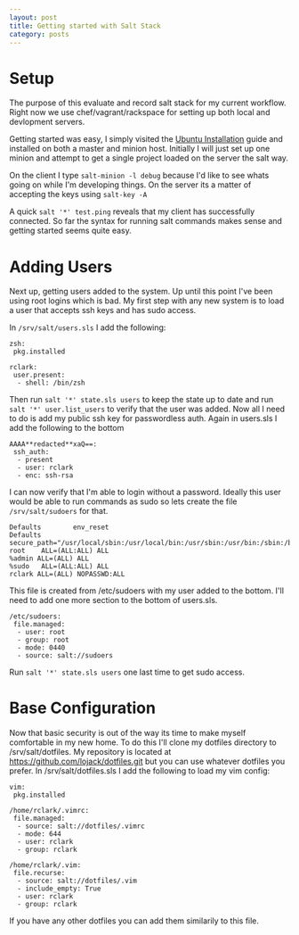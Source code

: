 ```yaml
---
layout: post
title: Getting started with Salt Stack
category: posts
---
```


Setup
=====

The purpose of this evaluate and record salt stack for my current workflow. Right now we use chef/vagrant/rackspace for setting up both local and devlopment servers.

Getting started was easy, I simply visited the [Ubuntu Installation](http://docs.saltstack.com/topics/installation/ubuntu.html) guide and installed on both a master and minion host. Initially I will just set up one minion and attempt to get a single project loaded on the server the salt way.

On the client I type ```salt-minion -l debug``` because I'd like to see whats going on while I'm developing things. On the server its a matter of accepting the keys using ```salt-key -A```

A quick ```salt '*' test.ping``` reveals that my client has successfully connected. So far the syntax for running salt commands makes sense and getting started seems quite easy.


Adding Users
============

Next up, getting users added to the system. Up until this point I've been using root logins which is bad. My first step with any new system is to load a user that accepts ssh keys and has sudo access.

In ```/srv/salt/users.sls``` I add the following:

    zsh:
     pkg.installed
     
    rclark:
     user.present:
      - shell: /bin/zsh

Then run ```salt '*' state.sls users``` to keep the state up to date and run ```salt '*' user.list_users``` to verify that the user was added. Now all I need to do is add my public ssh key for passwordless auth. Again in users.sls I add the following to the bottom

    AAAA**redacted**xaQ==:
     ssh_auth:
      - present
      - user: rclark
      - enc: ssh-rsa
      
I can now verify that I'm able to login without a password. Ideally this user would be able to run commands as sudo so lets create the file ```/srv/salt/sudoers``` for that.

    Defaults        env_reset
    Defaults        secure_path="/usr/local/sbin:/usr/local/bin:/usr/sbin:/usr/bin:/sbin:/bin"
    root    ALL=(ALL:ALL) ALL
    %admin ALL=(ALL) ALL
    %sudo   ALL=(ALL:ALL) ALL
    rclark ALL=(ALL) NOPASSWD:ALL
    
This file is created from /etc/sudoers with my user added to the bottom. I'll need to add one more section to the bottom of users.sls.

    /etc/sudoers:
     file.managed:
      - user: root
      - group: root
      - mode: 0440
      - source: salt://sudoers
      
Run ```salt '*' state.sls users``` one last time to get sudo access.


Base Configuration
==================

Now that basic security is out of the way its time to make myself comfortable in my new home. To do this I'll clone my dotfiles directory to /srv/salt/dotfiles. My repository is located at https://github.com/lojack/dotfiles.git but you can use whatever dotfiles you prefer. In /srv/salt/dotfiles.sls I add the following to load my vim config:


    vim:
     pkg.installed

    /home/rclark/.vimrc:
     file.managed:
      - source: salt://dotfiles/.vimrc
      - mode: 644
      - user: rclark
      - group: rclark

    /home/rclark/.vim:
     file.recurse:
      - source: salt://dotfiles/.vim
      - include_empty: True
      - user: rclark
      - group: rclark

If you have any other dotfiles you can add them similarily to this file.

